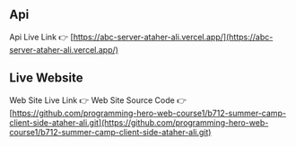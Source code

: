 
##
## Api 
Api Live Link   👉 [https://abc-server-ataher-ali.vercel.app/](https://abc-server-ataher-ali.vercel.app/)

##
## Live Website 
Web Site Live Link   👉 []()
Web Site Source Code 👉 [https://github.com/programming-hero-web-course1/b712-summer-camp-client-side-ataher-ali.git](https://github.com/programming-hero-web-course1/b712-summer-camp-client-side-ataher-ali.git)
